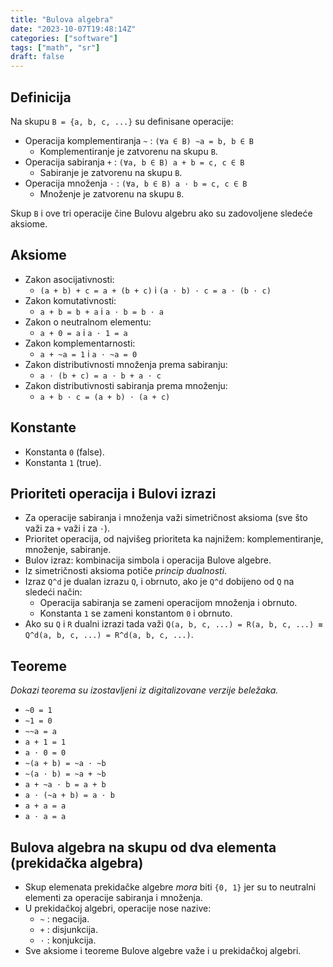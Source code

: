 ```yaml
---
title: "Bulova algebra"
date: "2023-10-07T19:48:14Z"
categories: ["software"]
tags: ["math", "sr"]
draft: false
---
```


## Definicija

Na skupu `B = {a, b, c, ...}` su definisane operacije:

- Operacija komplementiranja `~` : `(∀a ∈ B) ~a = b, b ∈ B`
  - Komplementiranje je zatvorenu na skupu `B`.
- Operacija sabiranja `+` : `(∀a, b ∈ B) a + b = c, c ∈ B`
  - Sabiranje je zatvorenu na skupu `B`.
- Operacija množenja `⋅` : `(∀a, b ∈ B) a ⋅ b = c, c ∈ B`
  - Množenje je zatvorenu na skupu `B`.

Skup `B` i ove tri operacije čine Bulovu algebru ako su zadovoljene sledeće aksiome.

## Aksiome

- Zakon asocijativnosti:
  - `(a + b) + c = a + (b + c)` i `(a ⋅ b) ⋅ c = a ⋅ (b ⋅ c)`
- Zakon komutativnosti:
  - `a + b = b + a` i `a ⋅ b = b ⋅ a`
- Zakon o neutralnom elementu:
  - `a + 0 = a` i `a ⋅ 1 = a`
- Zakon komplementarnosti:
  - `a + ~a = 1` i `a ⋅ ~a = 0`
- Zakon distributivnosti množenja prema sabiranju:
  - `a ⋅ (b + c) = a ⋅ b + a ⋅ c`
- Zakon distributivnosti sabiranja prema množenju:
  - `a + b ⋅ c = (a + b) ⋅ (a + c)`

## Konstante

- Konstanta `0` (false).
- Konstanta `1` (true).

## Prioriteti operacija i Bulovi izrazi

- Za operacije sabiranja i množenja važi simetričnost aksioma (sve što važi za `+` važi i za `⋅`).
- Prioritet operacija, od najvišeg prioriteta ka najnižem: komplementiranje, množenje, sabiranje.
- Bulov izraz: kombinacija simbola i operacija Bulove algebre.
- Iz simetričnosti aksioma potiče _princip dualnosti_.
- Izraz `Q^d` je dualan izrazu `Q`, i obrnuto, ako je `Q^d` dobijeno od `Q` na sledeći način:
  - Operacija sabiranja se zameni operacijom množenja i obrnuto.
  - Konstanta `1` se zameni konstantom `0` i obrnuto.
- Ako su `Q` i `R` dualni izrazi tada važi `Q(a, b, c, ...) = R(a, b, c, ...) ≡ Q^d(a, b, c, ...) = R^d(a, b, c, ...)`.

## Teoreme

_Dokazi teorema su izostavljeni iz digitalizovane verzije beležaka._

- `~0 = 1`
- `~1 = 0`
- `~~a = a`
- `a + 1 = 1`
- `a ⋅ 0 = 0`
- `~(a + b) = ~a ⋅ ~b`
- `~(a ⋅ b) = ~a + ~b`
- `a + ~a ⋅ b = a + b`
- `a ⋅ (~a + b) = a ⋅ b`
- `a + a = a`
- `a ⋅ a = a`

## Bulova algebra na skupu od dva elementa (prekidačka algebra)

- Skup elemenata prekidačke algebre _mora_ biti `{0, 1}` jer su to neutralni elementi za operacije sabiranja i množenja.
- U prekidačkoj algebri, operacije nose nazive:
  - `~` : negacija.
  - `+` : disjunkcija.
  - `⋅` : konjukcija.
- Sve aksiome i teoreme Bulove algebre važe i u prekidačkoj algebri.
